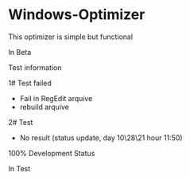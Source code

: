 # Windows-Optimizer

This optimizer is simple but functional

In Beta

Test information

1# Test failed
 * Fail in RegEdit arquive
 * rebuild arquive

2# Test 
 * No result (status update, day 10\28\21 hour 11:50)

100% Development Status

In Test

